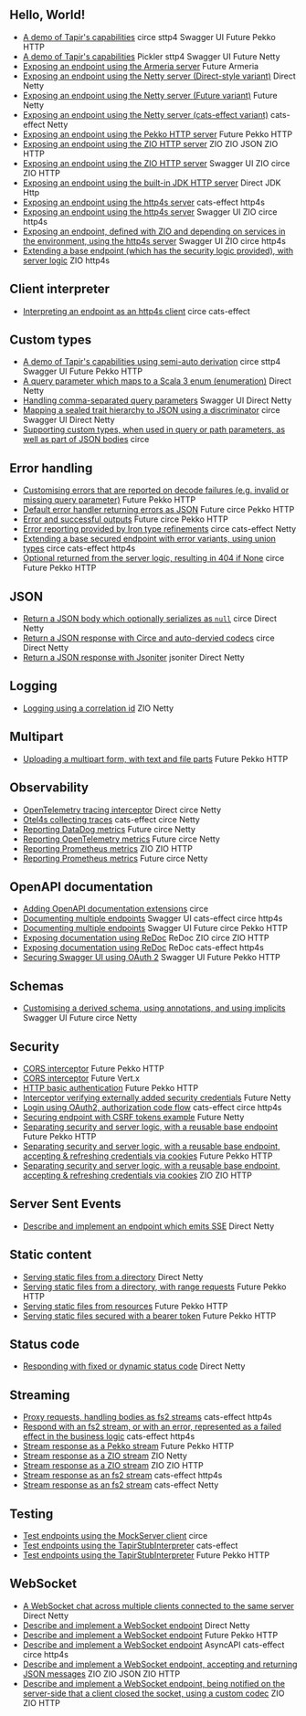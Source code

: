 ## Hello, World!

* [A demo of Tapir's capabilities](https://github.com/softwaremill/tapir/tree/master/examples/src/main/scala/sttp/tapir/examples/booksExample.scala) <span class="example-tag example-json">circe</span> <span class="example-tag example-client">sttp4</span> <span class="example-tag example-docs">Swagger UI</span> <span class="example-tag example-effects">Future</span> <span class="example-tag example-server">Pekko HTTP</span>
* [A demo of Tapir's capabilities](https://github.com/softwaremill/tapir/tree/master/examples/src/main/scala/sttp/tapir/examples/booksPicklerExample.scala) <span class="example-tag example-json">Pickler</span> <span class="example-tag example-client">sttp4</span> <span class="example-tag example-docs">Swagger UI</span> <span class="example-tag example-effects">Future</span> <span class="example-tag example-server">Netty</span>
* [Exposing an endpoint using the Armeria server](https://github.com/softwaremill/tapir/tree/master/examples/src/main/scala/sttp/tapir/examples/helloWorldArmeriaServer.scala) <span class="example-tag example-effects">Future</span> <span class="example-tag example-server">Armeria</span>
* [Exposing an endpoint using the Netty server (Direct-style variant)](https://github.com/softwaremill/tapir/tree/master/examples/src/main/scala/sttp/tapir/examples/helloWorldNettySyncServer.scala) <span class="example-tag example-effects">Direct</span> <span class="example-tag example-server">Netty</span>
* [Exposing an endpoint using the Netty server (Future variant)](https://github.com/softwaremill/tapir/tree/master/examples/src/main/scala/sttp/tapir/examples/helloWorldNettyFutureServer.scala) <span class="example-tag example-effects">Future</span> <span class="example-tag example-server">Netty</span>
* [Exposing an endpoint using the Netty server (cats-effect variant)](https://github.com/softwaremill/tapir/tree/master/examples/src/main/scala/sttp/tapir/examples/HelloWorldNettyCatsServer.scala) <span class="example-tag example-effects">cats-effect</span> <span class="example-tag example-server">Netty</span>
* [Exposing an endpoint using the Pekko HTTP server](https://github.com/softwaremill/tapir/tree/master/examples/src/main/scala/sttp/tapir/examples/helloWorldPekkoServer.scala) <span class="example-tag example-effects">Future</span> <span class="example-tag example-server">Pekko HTTP</span>
* [Exposing an endpoint using the ZIO HTTP server](https://github.com/softwaremill/tapir/tree/master/examples/src/main/scala/sttp/tapir/examples/HelloWorldZioHttpServer.scala) <span class="example-tag example-effects">ZIO</span> <span class="example-tag example-json">ZIO JSON</span> <span class="example-tag example-server">ZIO HTTP</span>
* [Exposing an endpoint using the ZIO HTTP server](https://github.com/softwaremill/tapir/tree/master/examples/src/main/scala/sttp/tapir/examples/ZioExampleZioHttpServer.scala) <span class="example-tag example-docs">Swagger UI</span> <span class="example-tag example-effects">ZIO</span> <span class="example-tag example-json">circe</span> <span class="example-tag example-server">ZIO HTTP</span>
* [Exposing an endpoint using the built-in JDK HTTP server](https://github.com/softwaremill/tapir/tree/master/examples/src/main/scala/sttp/tapir/examples/helloWorldJdkHttpServer.scala) <span class="example-tag example-effects">Direct</span> <span class="example-tag example-server">JDK Http</span>
* [Exposing an endpoint using the http4s server](https://github.com/softwaremill/tapir/tree/master/examples/src/main/scala/sttp/tapir/examples/HelloWorldHttp4sServer.scala) <span class="example-tag example-effects">cats-effect</span> <span class="example-tag example-server">http4s</span>
* [Exposing an endpoint using the http4s server](https://github.com/softwaremill/tapir/tree/master/examples/src/main/scala/sttp/tapir/examples/ZioExampleHttp4sServer.scala) <span class="example-tag example-docs">Swagger UI</span> <span class="example-tag example-effects">ZIO</span> <span class="example-tag example-json">circe</span> <span class="example-tag example-server">http4s</span>
* [Exposing an endpoint, defined with ZIO and depending on services in the environment, using the http4s server](https://github.com/softwaremill/tapir/tree/master/examples/src/main/scala/sttp/tapir/examples/ZioEnvExampleHttp4sServer.scala) <span class="example-tag example-docs">Swagger UI</span> <span class="example-tag example-effects">ZIO</span> <span class="example-tag example-json">circe</span> <span class="example-tag example-server">http4s</span>
* [Extending a base endpoint (which has the security logic provided), with server logic](https://github.com/softwaremill/tapir/tree/master/examples/src/main/scala/sttp/tapir/examples/ZioPartialServerLogicHttp4s.scala) <span class="example-tag example-effects">ZIO</span> <span class="example-tag example-server">http4s</span>

## Client interpreter

* [Interpreting an endpoint as an http4s client](https://github.com/softwaremill/tapir/tree/master/examples/src/main/scala/sttp/tapir/examples/client/Http4sClientExample.scala) <span class="example-tag example-json">circe</span> <span class="example-tag example-effects">cats-effect</span>

## Custom types

* [A demo of Tapir's capabilities using semi-auto derivation](https://github.com/softwaremill/tapir/tree/master/examples/src/main/scala/sttp/tapir/examples/custom_types/booksExampleSemiauto.scala) <span class="example-tag example-json">circe</span> <span class="example-tag example-client">sttp4</span> <span class="example-tag example-docs">Swagger UI</span> <span class="example-tag example-effects">Future</span> <span class="example-tag example-server">Pekko HTTP</span>
* [A query parameter which maps to a Scala 3 enum (enumeration)](https://github.com/softwaremill/tapir/tree/master/examples/src/main/scala/sttp/tapir/examples/custom_types/enumQueryParameter.scala) <span class="example-tag example-effects">Direct</span> <span class="example-tag example-server">Netty</span>
* [Handling comma-separated query parameters](https://github.com/softwaremill/tapir/tree/master/examples/src/main/scala/sttp/tapir/examples/custom_types/commaSeparatedQueryParameter.scala) <span class="example-tag example-docs">Swagger UI</span> <span class="example-tag example-effects">Direct</span> <span class="example-tag example-server">Netty</span>
* [Mapping a sealed trait hierarchy to JSON using a discriminator](https://github.com/softwaremill/tapir/tree/master/examples/src/main/scala/sttp/tapir/examples/custom_types/sealedTraitWithDiscriminator.scala) <span class="example-tag example-json">circe</span> <span class="example-tag example-docs">Swagger UI</span> <span class="example-tag example-effects">Direct</span> <span class="example-tag example-server">Netty</span>
* [Supporting custom types, when used in query or path parameters, as well as part of JSON bodies](https://github.com/softwaremill/tapir/tree/master/examples/src/main/scala/sttp/tapir/examples/custom_types/EndpointWithCustomTypes.scala) <span class="example-tag example-json">circe</span>

## Error handling

* [Customising errors that are reported on decode failures (e.g. invalid or missing query parameter)](https://github.com/softwaremill/tapir/tree/master/examples/src/main/scala/sttp/tapir/examples/errors/customErrorsOnDecodeFailurePekkoServer.scala) <span class="example-tag example-effects">Future</span> <span class="example-tag example-server">Pekko HTTP</span>
* [Default error handler returning errors as JSON](https://github.com/softwaremill/tapir/tree/master/examples/src/main/scala/sttp/tapir/examples/errors/errorAsJson.scala) <span class="example-tag example-effects">Future</span> <span class="example-tag example-json">circe</span> <span class="example-tag example-server">Pekko HTTP</span>
* [Error and successful outputs](https://github.com/softwaremill/tapir/tree/master/examples/src/main/scala/sttp/tapir/examples/errors/errorOutputsPekkoServer.scala) <span class="example-tag example-effects">Future</span> <span class="example-tag example-json">circe</span> <span class="example-tag example-server">Pekko HTTP</span>
* [Error reporting provided by Iron type refinements](https://github.com/softwaremill/tapir/tree/master/integrations/iron/examples/src/main/scala/sttp/tapir/examples/errors/IronRefinementErrorsNettyServer.scala) <span class="example-tag example-json">circe</span> <span class="example-tag example-effects">cats-effect</span> <span class="example-tag example-server">Netty</span>
* [Extending a base secured endpoint with error variants, using union types](https://github.com/softwaremill/tapir/tree/master/examples/src/main/scala/sttp/tapir/examples/errors/ErrorUnionTypesHttp4sServer.scala) <span class="example-tag example-json">circe</span> <span class="example-tag example-effects">cats-effect</span> <span class="example-tag example-server">http4s</span>
* [Optional returned from the server logic, resulting in 404 if None](https://github.com/softwaremill/tapir/tree/master/examples/src/main/scala/sttp/tapir/examples/errors/optionalValueExample.scala) <span class="example-tag example-json">circe</span> <span class="example-tag example-effects">Future</span> <span class="example-tag example-server">Pekko HTTP</span>

## JSON

* [Return a JSON body which optionally serializes as `null`](https://github.com/softwaremill/tapir/tree/master/examples/src/main/scala/sttp/tapir/examples/json/circeNullBody.scala) <span class="example-tag example-json">circe</span> <span class="example-tag example-effects">Direct</span> <span class="example-tag example-server">Netty</span>
* [Return a JSON response with Circe and auto-dervied codecs](https://github.com/softwaremill/tapir/tree/master/examples/src/main/scala/sttp/tapir/examples/json/circeAutoDerivationNettySyncServer.scala) <span class="example-tag example-json">circe</span> <span class="example-tag example-effects">Direct</span> <span class="example-tag example-server">Netty</span>
* [Return a JSON response with Jsoniter](https://github.com/softwaremill/tapir/tree/master/examples/src/main/scala/sttp/tapir/examples/json/jsoniterNettySyncServer.scala) <span class="example-tag example-json">jsoniter</span> <span class="example-tag example-effects">Direct</span> <span class="example-tag example-server">Netty</span>

## Logging

* [Logging using a correlation id](https://github.com/softwaremill/tapir/tree/master/examples/src/main/scala/sttp/tapir/examples/logging/ZioLoggingWithCorrelationIdNettyServer.scala) <span class="example-tag example-effects">ZIO</span> <span class="example-tag example-server">Netty</span>

## Multipart

* [Uploading a multipart form, with text and file parts](https://github.com/softwaremill/tapir/tree/master/examples/src/main/scala/sttp/tapir/examples/multipart/multipartFormUploadPekkoServer.scala) <span class="example-tag example-effects">Future</span> <span class="example-tag example-server">Pekko HTTP</span>

## Observability

* [OpenTelemetry tracing interceptor](https://github.com/softwaremill/tapir/tree/master/examples/src/main/scala/sttp/tapir/examples/observability/OpenTelemetryTracingExample.scala) <span class="example-tag example-effects">Direct</span> <span class="example-tag example-json">circe</span> <span class="example-tag example-server">Netty</span>
* [Otel4s collecting traces](https://github.com/softwaremill/tapir/tree/master/examples/src/main/scala/sttp/tapir/examples/observability/Otel4sTracingExample.scala) <span class="example-tag example-effects">cats-effect</span> <span class="example-tag example-json">circe</span> <span class="example-tag example-server">Netty</span>
* [Reporting DataDog metrics](https://github.com/softwaremill/tapir/tree/master/examples/src/main/scala/sttp/tapir/examples/observability/datadogMetricsExample.scala) <span class="example-tag example-effects">Future</span> <span class="example-tag example-json">circe</span> <span class="example-tag example-server">Netty</span>
* [Reporting OpenTelemetry metrics](https://github.com/softwaremill/tapir/tree/master/examples/src/main/scala/sttp/tapir/examples/observability/openTelemetryMetricsExample.scala) <span class="example-tag example-effects">Future</span> <span class="example-tag example-json">circe</span> <span class="example-tag example-server">Netty</span>
* [Reporting Prometheus metrics](https://github.com/softwaremill/tapir/tree/master/examples/src/main/scala/sttp/tapir/examples/observability/ZioMetricsExample.scala) <span class="example-tag example-effects">ZIO</span> <span class="example-tag example-server">ZIO HTTP</span>
* [Reporting Prometheus metrics](https://github.com/softwaremill/tapir/tree/master/examples/src/main/scala/sttp/tapir/examples/observability/prometheusMetricsExample.scala) <span class="example-tag example-effects">Future</span> <span class="example-tag example-json">circe</span> <span class="example-tag example-server">Netty</span>

## OpenAPI documentation

* [Adding OpenAPI documentation extensions](https://github.com/softwaremill/tapir/tree/master/examples/src/main/scala/sttp/tapir/examples/openapi/openapiExtensions.scala) <span class="example-tag example-json">circe</span>
* [Documenting multiple endpoints](https://github.com/softwaremill/tapir/tree/master/examples/src/main/scala/sttp/tapir/examples/openapi/MultipleEndpointsDocumentationHttp4sServer.scala) <span class="example-tag example-docs">Swagger UI</span> <span class="example-tag example-effects">cats-effect</span> <span class="example-tag example-json">circe</span> <span class="example-tag example-server">http4s</span>
* [Documenting multiple endpoints](https://github.com/softwaremill/tapir/tree/master/examples/src/main/scala/sttp/tapir/examples/openapi/multipleEndpointsDocumentationPekkoServer.scala) <span class="example-tag example-docs">Swagger UI</span> <span class="example-tag example-effects">Future</span> <span class="example-tag example-json">circe</span> <span class="example-tag example-server">Pekko HTTP</span>
* [Exposing documentation using ReDoc](https://github.com/softwaremill/tapir/tree/master/examples/src/main/scala/sttp/tapir/examples/openapi/RedocZioHttpServer.scala) <span class="example-tag example-docs">ReDoc</span> <span class="example-tag example-effects">ZIO</span> <span class="example-tag example-json">circe</span> <span class="example-tag example-server">ZIO HTTP</span>
* [Exposing documentation using ReDoc](https://github.com/softwaremill/tapir/tree/master/examples/src/main/scala/sttp/tapir/examples/openapi/RedocContextPathHttp4sServer.scala) <span class="example-tag example-docs">ReDoc</span> <span class="example-tag example-effects">cats-effect</span> <span class="example-tag example-server">http4s</span>
* [Securing Swagger UI using OAuth 2](https://github.com/softwaremill/tapir/tree/master/examples/src/main/scala/sttp/tapir/examples/openapi/swaggerUIOAuth2PekkoServer.scala) <span class="example-tag example-docs">Swagger UI</span> <span class="example-tag example-effects">Future</span> <span class="example-tag example-server">Pekko HTTP</span>

## Schemas

* [Customising a derived schema, using annotations, and using implicits](https://github.com/softwaremill/tapir/tree/master/examples/src/main/scala/sttp/tapir/examples/schema/customisingSchemas.scala) <span class="example-tag example-docs">Swagger UI</span> <span class="example-tag example-effects">Future</span> <span class="example-tag example-json">circe</span> <span class="example-tag example-server">Netty</span>

## Security

* [CORS interceptor](https://github.com/softwaremill/tapir/tree/master/examples/src/main/scala/sttp/tapir/examples/security/corsInterceptorPekkoServer.scala) <span class="example-tag example-effects">Future</span> <span class="example-tag example-server">Pekko HTTP</span>
* [CORS interceptor](https://github.com/softwaremill/tapir/tree/master/examples/src/main/scala/sttp/tapir/examples/security/corsInterceptorVertxServer.scala) <span class="example-tag example-effects">Future</span> <span class="example-tag example-server">Vert.x</span>
* [HTTP basic authentication](https://github.com/softwaremill/tapir/tree/master/examples/src/main/scala/sttp/tapir/examples/security/basicAuthenticationPekkoServer.scala) <span class="example-tag example-effects">Future</span> <span class="example-tag example-server">Pekko HTTP</span>
* [Interceptor verifying externally added security credentials](https://github.com/softwaremill/tapir/tree/master/examples/src/main/scala/sttp/tapir/examples/security/externalSecurityInterceptor.scala) <span class="example-tag example-effects">Future</span> <span class="example-tag example-server">Netty</span>
* [Login using OAuth2, authorization code flow](https://github.com/softwaremill/tapir/tree/master/examples/src/main/scala/sttp/tapir/examples/security/OAuth2GithubHttp4sServer.scala) <span class="example-tag example-effects">cats-effect</span> <span class="example-tag example-json">circe</span> <span class="example-tag example-server">http4s</span>
* [Securing endpoint with CSRF tokens example](https://github.com/softwaremill/tapir/tree/master/examples/src/main/scala/sttp/tapir/examples/security/csrfTokens.scala) <span class="example-tag example-effects">Future</span> <span class="example-tag example-server">Netty</span>
* [Separating security and server logic, with a reusable base endpoint](https://github.com/softwaremill/tapir/tree/master/examples/src/main/scala/sttp/tapir/examples/security/serverSecurityLogicPekko.scala) <span class="example-tag example-effects">Future</span> <span class="example-tag example-server">Pekko HTTP</span>
* [Separating security and server logic, with a reusable base endpoint, accepting & refreshing credentials via cookies](https://github.com/softwaremill/tapir/tree/master/examples/src/main/scala/sttp/tapir/examples/security/serverSecurityLogicRefreshCookiesPekko.scala) <span class="example-tag example-effects">Future</span> <span class="example-tag example-server">Pekko HTTP</span>
* [Separating security and server logic, with a reusable base endpoint, accepting & refreshing credentials via cookies](https://github.com/softwaremill/tapir/tree/master/examples/src/main/scala/sttp/tapir/examples/security/ServerSecurityLogicZio.scala) <span class="example-tag example-effects">ZIO</span> <span class="example-tag example-server">ZIO HTTP</span>

## Server Sent Events

* [Describe and implement an endpoint which emits SSE](https://github.com/softwaremill/tapir/tree/master/examples/src/main/scala/sttp/tapir/examples/sse/sseNettySyncServer.scala) <span class="example-tag example-effects">Direct</span> <span class="example-tag example-server">Netty</span>

## Static content

* [Serving static files from a directory](https://github.com/softwaremill/tapir/tree/master/examples/src/main/scala/sttp/tapir/examples/static_content/staticContentFromFilesNettyServer.scala) <span class="example-tag example-effects">Direct</span> <span class="example-tag example-server">Netty</span>
* [Serving static files from a directory, with range requests](https://github.com/softwaremill/tapir/tree/master/examples/src/main/scala/sttp/tapir/examples/static_content/staticContentFromFilesPekkoServer.scala) <span class="example-tag example-effects">Future</span> <span class="example-tag example-server">Pekko HTTP</span>
* [Serving static files from resources](https://github.com/softwaremill/tapir/tree/master/examples/src/main/scala/sttp/tapir/examples/static_content/staticContentFromResourcesPekkoServer.scala) <span class="example-tag example-effects">Future</span> <span class="example-tag example-server">Pekko HTTP</span>
* [Serving static files secured with a bearer token](https://github.com/softwaremill/tapir/tree/master/examples/src/main/scala/sttp/tapir/examples/static_content/staticContentSecurePekkoServer.scala) <span class="example-tag example-effects">Future</span> <span class="example-tag example-server">Pekko HTTP</span>

## Status code

* [Responding with fixed or dynamic status code](https://github.com/softwaremill/tapir/tree/master/examples/src/main/scala/sttp/tapir/examples/status_code/statusCodeNettyServer.scala) <span class="example-tag example-effects">Direct</span> <span class="example-tag example-server">Netty</span>

## Streaming

* [Proxy requests, handling bodies as fs2 streams](https://github.com/softwaremill/tapir/tree/master/examples/src/main/scala/sttp/tapir/examples/streaming/ProxyHttp4sFs2Server.scala) <span class="example-tag example-effects">cats-effect</span> <span class="example-tag example-server">http4s</span>
* [Respond with an fs2 stream, or with an error, represented as a failed effect in the business logic](https://github.com/softwaremill/tapir/tree/master/examples/src/main/scala/sttp/tapir/examples/streaming/StreamingHttp4sFs2ServerOrError.scala) <span class="example-tag example-effects">cats-effect</span> <span class="example-tag example-server">http4s</span>
* [Stream response as a Pekko stream](https://github.com/softwaremill/tapir/tree/master/examples/src/main/scala/sttp/tapir/examples/streaming/streamingPekkoServer.scala) <span class="example-tag example-effects">Future</span> <span class="example-tag example-server">Pekko HTTP</span>
* [Stream response as a ZIO stream](https://github.com/softwaremill/tapir/tree/master/examples/src/main/scala/sttp/tapir/examples/streaming/StreamingNettyZioServer.scala) <span class="example-tag example-effects">ZIO</span> <span class="example-tag example-server">Netty</span>
* [Stream response as a ZIO stream](https://github.com/softwaremill/tapir/tree/master/examples/src/main/scala/sttp/tapir/examples/streaming/StreamingZioHttpServer.scala) <span class="example-tag example-effects">ZIO</span> <span class="example-tag example-server">ZIO HTTP</span>
* [Stream response as an fs2 stream](https://github.com/softwaremill/tapir/tree/master/examples/src/main/scala/sttp/tapir/examples/streaming/StreamingHttp4sFs2Server.scala) <span class="example-tag example-effects">cats-effect</span> <span class="example-tag example-server">http4s</span>
* [Stream response as an fs2 stream](https://github.com/softwaremill/tapir/tree/master/examples/src/main/scala/sttp/tapir/examples/streaming/StreamingNettyFs2Server.scala) <span class="example-tag example-effects">cats-effect</span> <span class="example-tag example-server">Netty</span>

## Testing

* [Test endpoints using the MockServer client](https://github.com/softwaremill/tapir/tree/master/examples/src/main/scala/sttp/tapir/examples/testing/SttpMockServerClientExample.scala) <span class="example-tag example-json">circe</span>
* [Test endpoints using the TapirStubInterpreter](https://github.com/softwaremill/tapir/tree/master/examples/src/main/scala/sttp/tapir/examples/testing/CatsServerStubInterpreter.scala) <span class="example-tag example-effects">cats-effect</span>
* [Test endpoints using the TapirStubInterpreter](https://github.com/softwaremill/tapir/tree/master/examples/src/main/scala/sttp/tapir/examples/testing/PekkoServerStubInterpreter.scala) <span class="example-tag example-effects">Future</span> <span class="example-tag example-server">Pekko HTTP</span>

## WebSocket

* [A WebSocket chat across multiple clients connected to the same server](https://github.com/softwaremill/tapir/tree/master/examples/src/main/scala/sttp/tapir/examples/websocket/WebSocketChatNettySyncServer.scala) <span class="example-tag example-effects">Direct</span> <span class="example-tag example-server">Netty</span>
* [Describe and implement a WebSocket endpoint](https://github.com/softwaremill/tapir/tree/master/examples/src/main/scala/sttp/tapir/examples/websocket/WebSocketNettySyncServer.scala) <span class="example-tag example-effects">Direct</span> <span class="example-tag example-server">Netty</span>
* [Describe and implement a WebSocket endpoint](https://github.com/softwaremill/tapir/tree/master/examples/src/main/scala/sttp/tapir/examples/websocket/webSocketPekkoServer.scala) <span class="example-tag example-effects">Future</span> <span class="example-tag example-server">Pekko HTTP</span>
* [Describe and implement a WebSocket endpoint](https://github.com/softwaremill/tapir/tree/master/examples/src/main/scala/sttp/tapir/examples/websocket/WebSocketHttp4sServer.scala) <span class="example-tag example-docs">AsyncAPI</span> <span class="example-tag example-effects">cats-effect</span> <span class="example-tag example-json">circe</span> <span class="example-tag example-server">http4s</span>
* [Describe and implement a WebSocket endpoint, accepting and returning JSON messages](https://github.com/softwaremill/tapir/tree/master/examples/src/main/scala/sttp/tapir/examples/websocket/WebSocketZioHttpJsonServer.scala) <span class="example-tag example-effects">ZIO</span> <span class="example-tag example-json">ZIO JSON</span> <span class="example-tag example-server">ZIO HTTP</span>
* [Describe and implement a WebSocket endpoint, being notified on the server-side that a client closed the socket, using a custom codec](https://github.com/softwaremill/tapir/tree/master/examples/src/main/scala/sttp/tapir/examples/websocket/WebSocketZioHttpCustomCodecServer.scala) <span class="example-tag example-effects">ZIO</span> <span class="example-tag example-server">ZIO HTTP</span>